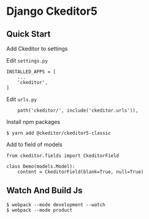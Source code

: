# Django Ckeditor5


## Quick Start

Add Ckeditor to settings

Edit `settings.py`
```
INSTALLED_APPS = [
    ...
    'ckeditor',
]
```

Edit `urls.py`
```
    path('ckeditor/', include('ckeditor.urls')),
```



Install npm packages

```
$ yarn add @ckeditor/ckeditor5-classic
```

Add to field of models

```
from ckeditor.fields import CkeditorField

class Demo(models.Model):
    content = CkeditorField(blank=True, null=True)
```

## Watch And Build Js

```
$ webpack --mode development --watch
$ webpack --mode product
```
